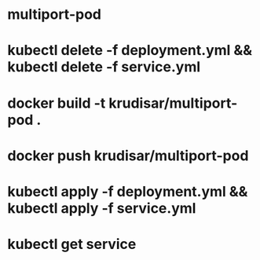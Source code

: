 # multiport-pod

# kubectl delete -f deployment.yml && kubectl delete -f service.yml
# docker build -t krudisar/multiport-pod . 
# docker push krudisar/multiport-pod  
# kubectl apply -f deployment.yml && kubectl apply -f service.yml
# kubectl get service
